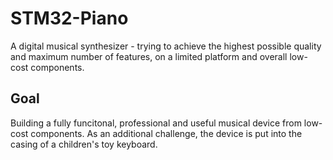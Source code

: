 # STM32-Piano

A digital musical synthesizer - trying to achieve the highest possible quality and maximum number of features, on a limited platform and overall low-cost components.

## Goal

Building a fully funcitonal, professional and useful musical device from low-cost components. As an additional challenge, the device is put into the casing of a children's toy keyboard.
